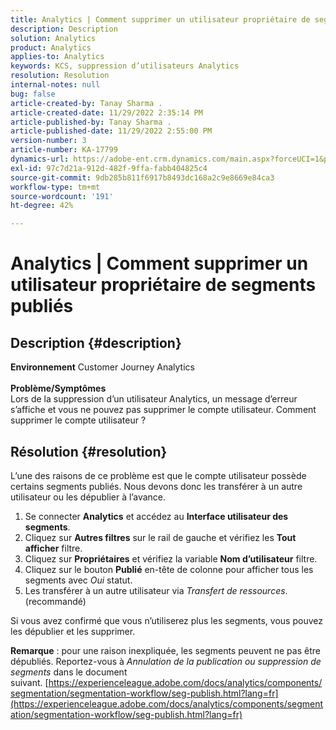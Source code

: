 ```yaml
---
title: Analytics | Comment supprimer un utilisateur propriétaire de segments publiés
description: Description
solution: Analytics
product: Analytics
applies-to: Analytics
keywords: KCS, suppression d’utilisateurs Analytics
resolution: Resolution
internal-notes: null
bug: false
article-created-by: Tanay Sharma .
article-created-date: 11/29/2022 2:35:14 PM
article-published-by: Tanay Sharma .
article-published-date: 11/29/2022 2:55:00 PM
version-number: 3
article-number: KA-17799
dynamics-url: https://adobe-ent.crm.dynamics.com/main.aspx?forceUCI=1&pagetype=entityrecord&etn=knowledgearticle&id=1db12f03-f36f-ed11-9562-6045bd006239
exl-id: 97c7d21a-912d-482f-9ffa-fabb404825c4
source-git-commit: 9db285b811f6917b8493dc168a2c9e8669e84ca3
workflow-type: tm+mt
source-wordcount: '191'
ht-degree: 42%

---
```


# Analytics | Comment supprimer un utilisateur propriétaire de segments publiés

## Description {#description}

<b>Environnement</b>
Customer Journey Analytics
<br> <br><b>Problème/Symptômes</b><br>Lors de la suppression d’un utilisateur Analytics, un message d’erreur s’affiche et vous ne pouvez pas supprimer le compte utilisateur. Comment supprimer le compte utilisateur ?<br>

## Résolution {#resolution}




L’une des raisons de ce problème est que le compte utilisateur possède certains segments publiés. Nous devons donc les transférer à un autre utilisateur ou les dépublier à l’avance.

1. Se connecter <b>Analytics</b> et accédez au <b>Interface utilisateur des segments</b>.
2. Cliquez sur <b>Autres filtres</b> sur le rail de gauche et vérifiez les <b>Tout afficher</b> filtre.
3. Cliquez sur <b>Propriétaires</b> et vérifiez la variable <b>Nom d’utilisateur</b> filtre.
4. Cliquez sur le bouton <b>Publié</b> en-tête de colonne pour afficher tous les segments avec *Oui* statut.
5. Les transférer à un autre utilisateur via *Transfert de ressources*. (recommandé)


Si vous avez confirmé que vous n’utiliserez plus les segments, vous pouvez les dépublier et les supprimer.



<b>Remarque</b> : pour une raison inexpliquée, les segments peuvent ne pas être dépubliés. Reportez-vous à *Annulation de la publication ou suppression de segments* dans le document suivant. [https://experienceleague.adobe.com/docs/analytics/components/segmentation/segmentation-workflow/seg-publish.html?lang=fr](https://experienceleague.adobe.com/docs/analytics/components/segmentation/segmentation-workflow/seg-publish.html?lang=fr)
